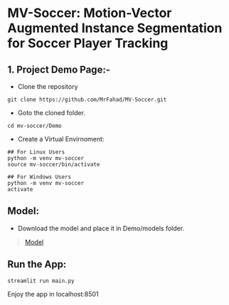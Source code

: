 # MV-Soccer: Motion-Vector Augmented Instance Segmentation for Soccer Player Tracking

## 1. Project Demo Page:-

- Clone the repository
```
git clone https://github.com/MrFahad/MV-Soccer.git
```
- Goto the cloned folder.
```
cd mv-soccer/Demo
```
- Create a Virtual Envirnoment:
```
## For Linux Users
python -m venv mv-soccer
source mv-soccer/bin/activate

## For Windows Users
python -m venv mv-soccer
activate

```
## Model:
- Download the model and place it in Demo/models folder.
> [Model](https://tinyurl.com/vszdd2ju)

## Run the App:
``` 
streamlit run main.py
```
Enjoy the app in localhost:8501
